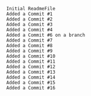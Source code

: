     Initial ReadmeFile
    Added a Commit #1
    Added a Commit #2
    Added a Commit #3
    Added a Commit #4
    Added a Commit #6 on a branch
    Added a Commit #7
    Added a Commit #8
    Added a Commit #9
    Added a Commit #10
    Added a Commit #11
    Added a Commit #12
    Added a Commit #13
    Added a Commit #14
    Added a Commit #15
    Added a Commit #16
    
